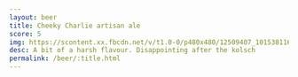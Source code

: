```yaml
---
layout: beer
title: Cheeky Charlie artisan ale
score: 5
img: https://scontent.xx.fbcdn.net/v/t1.0-0/p480x480/12509407_10153811619193745_3070555167581402785_n.jpg?oh=2740a92a4357d92d77279a4ed3312140&oe=5888C700
desc: A bit of a harsh flavour. Disappointing after the kolsch
permalink: /beer/:title.html
---
```

